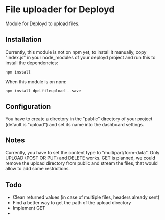 File uploader for Deployd
=========================

Module for Deployd to upload files.


Installation
------------
Currently, this module is not on npm yet, to install it manually, copy "index.js" in your node_modules of your deployd project and run this to install the dependencies:

    npm install

When this module is on npm:

    npm install dpd-fileupload --save


Configuration
-------------
You have to create a directory in the "public" directory of your project (default is "upload") and set its name into the dashboard settings.

Notes
-----
Currently, you have to set the content type to "multipart/form-data".
Only UPLOAD (POST OR PUT) and DELETE works.
GET is planned, we could remove the upload directory from public and stream the files, that would allow to add some restrictions.

Todo
----
- Clean returned values (in case of multiple files, headers already sent)
- Find a better way to get the path of the upload directory
- Implement GET
-